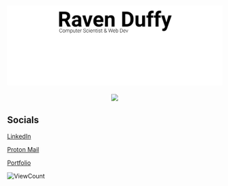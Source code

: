 <div align="center">
  <a href="https://ravenduffy.io">
    <img src="https://github.com/RavenDuffy/RavenDuffy/blob/master/DisplayCard.svg"></img>
  </a>
  
  <div>&nbsp;</div>
  
  <a href="https://mygitstats.com">
    <img src="https://api.mygitstats.com/svg/40807825"></img>
  </a>
</div>

## Socials
[LinkedIn](https://linkedin.com/in/ravenduffy)

[Proton Mail](mailto:ravenduffy@pm.me?subject=Hi%20Raven!)

[Portfolio](https://RavenDuffy.com)

<!-- [![HitCount](http://hits.dwyl.com/RavenDuffy/RavenDuffy.svg)](http://hits.dwyl.com/RavenDuffy/RavenDuffy) -->
  ![ViewCount](https://views.whatilearened.today/views/github/RavenDuffy/RavenDuffy.svg)
